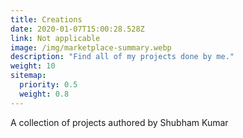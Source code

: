 ```yaml
---
title: Creations
date: 2020-01-07T15:00:28.528Z
link: Not applicable
image: /img/marketplace-summary.webp
description: "Find all of my projects done by me."
weight: 10
sitemap:
  priority: 0.5
  weight: 0.8
--- 
```


<p>A collection of projects authored by Shubham Kumar</p>
